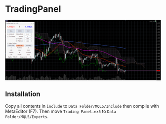 # TradingPanel
<p align="center">
  <img src="/assets/screenshot.png"/>
</p>

## Installation
Copy all contents in `include` to `Data Folder/MQL5/Include` then compile with MetaEditor (F7). Then move `Trading Panel.ex5` to `Data Folder/MQL5/Experts`.
